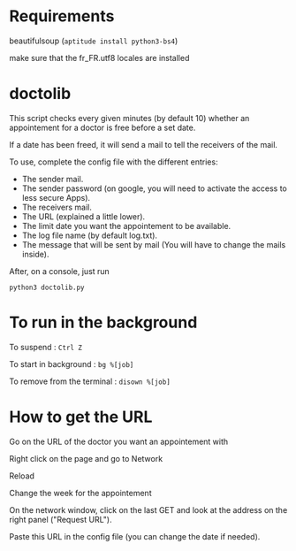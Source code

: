 # Requirements

beautifulsoup (`aptitude install python3-bs4`)

make sure that the fr_FR.utf8 locales are installed

# doctolib

This script checks every given minutes (by default 10) whether an appointement for a doctor is free before a set date.

If a date has been freed, it will send a mail to tell the receivers of the mail.

To use, complete the config file with the different entries:
- The sender mail.
- The sender password (on google, you will need to activate the access to less secure Apps).
- The receivers mail.
- The URL (explained a little lower).
- The limit date you want the appointement to be available.
- The log file name (by default log.txt).
- The message that will be sent by mail (You will have to change the mails inside).

After, on a console, just run 
```
python3 doctolib.py 
```

# To run in the background

To suspend : `Ctrl Z`

To start in background : `bg %[job]`

To remove from the terminal : `disown %[job]`

# How to get the URL

Go on the URL of the doctor you want an appointement with

Right click on the page and go to Network

Reload

Change the week for the appointement

On the network window, click on the last GET and look at the address on the right panel ("Request URL").

Paste this URL in the config file (you can change the date if needed).


